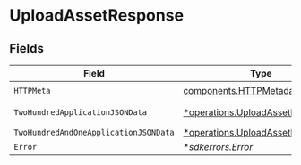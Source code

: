 # UploadAssetResponse


## Fields

| Field                                                                                 | Type                                                                                  | Required                                                                              | Description                                                                           |
| ------------------------------------------------------------------------------------- | ------------------------------------------------------------------------------------- | ------------------------------------------------------------------------------------- | ------------------------------------------------------------------------------------- |
| `HTTPMeta`                                                                            | [components.HTTPMetadata](../../models/components/httpmetadata.md)                    | :heavy_check_mark:                                                                    | N/A                                                                                   |
| `TwoHundredApplicationJSONData`                                                       | [*operations.UploadAssetData](../../models/operations/uploadassetdata.md)             | :heavy_minus_sign:                                                                    | Import in progress                                                                    |
| `TwoHundredAndOneApplicationJSONData`                                                 | [*operations.UploadAssetDataOutput](../../models/operations/uploadassetdataoutput.md) | :heavy_minus_sign:                                                                    | Success                                                                               |
| `Error`                                                                               | **sdkerrors.Error*                                                                    | :heavy_minus_sign:                                                                    | Error                                                                                 |